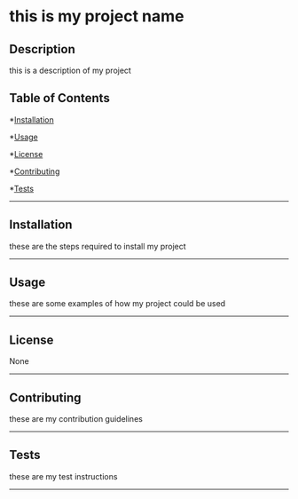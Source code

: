 

# this is my project name

## Description
this is a description of my project

## Table of Contents

*[Installation](#installation) 


*[Usage](#usage) 


*[License](#license) 



*[Contributing](#contributing) 


*[Tests](#tests) 



---

## Installation
these are the steps required to install my project

---
## Usage

these are some examples of how my project could be used

---

## License
None

---


## Contributing
these are my contribution guidelines

---
## Tests

these are my test instructions

---
